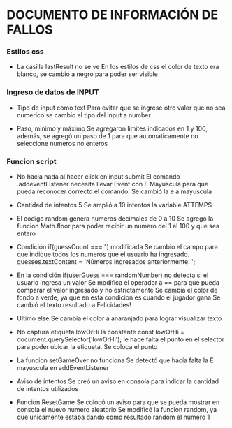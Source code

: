 # DOCUMENTO DE INFORMACIÓN DE FALLOS

### Estilos css
- La casilla lastResult no se ve
En los estilos de css el color de texto era blanco, se cambió a negro para poder ser visible

### Ingreso de datos de INPUT
- Tipo de input como text
Para evitar que se ingrese otro valor que no sea numerico se cambio el tipo del input a number

- Paso, minimo y máximo
Se agregaron limites indicados en 1 y 100, además, se agregó un paso de 1 para que automaticamente no seleccione numeros no enteros

### Funcion script
- No hacia nada al hacer click en input submit
El comando .addeventListener necesita llevar Event con E Mayuscula para que pueda reconocer correcto el comando. Se cambió la e a mayuscula

- Cantidad de intentos 5
Se amplió a 10 intentos la variable ATTEMPS

- El codigo random genera numeros decimales de 0 a 10
Se agregó la funcion Math.floor para poder recibir un numero del 1 al 100 y que sea entero

- Condición if(guessCount === 1) modificada
Se cambio el campo para que indique todos los numeros que el usuario ha ingresado.
guesses.textContent = 'Números ingresados anteriormente: ';

- En la condición if(userGuess === randomNumber) no detecta si el usuario ingresa un valor
Se modifica el operador a == para que pueda comparar el valor ingresado y no estrictamente
Se cambia el color de fondo a verde, ya que en esta condicion es cuando el jugador gana
Se cambió el texto resultado a Felicidades!

- Ultimo else
Se cambia el color a anaranjado para lograr visualizar texto

- No captura etiqueta lowOrHi
la constante const lowOrHi = document.querySelector('lowOrHi'); le hace falta el punto en el selector para poder ubicar la etiqueta.
Se coloca el punto

- La funcion setGameOver no funciona
Se detectó que hacía falta la E mayuscula en addEventListener

- Aviso de intentos
Se creó un aviso en consola para indicar la cantidad de intentos utilizados

- Funcion ResetGame
Se colocó un aviso para que se pueda mostrar en consola el nuevo numero aleatorio
Se modificó la funcion random, ya que unicamente estaba dando como resultado random el numero 1